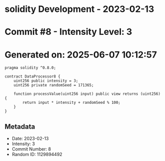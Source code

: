 ﻿# solidity Development - 2023-02-13
# Commit #8 - Intensity Level: 3
# Generated on: 2025-06-07 10:12:57
```solidity
pragma solidity ^0.8.0;

contract DataProcessor8 {
    uint256 public intensity = 3;
    uint256 private randomSeed = 171365;

    function processValue(uint256 input) public view returns (uint256) {
        return input * intensity + randomSeed % 100;
    }
}
```
## Metadata
- Date: 2023-02-13
- Intensity: 3
- Commit Number: 8
- Random ID: 1129894492
